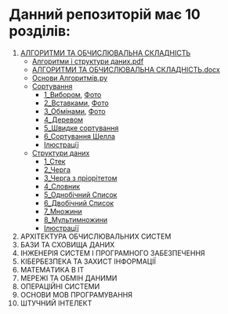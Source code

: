 # Данний репозиторій має 10 розділів:
1. [АЛГОРИТМИ ТА ОБЧИСЛЮВАЛЬНА СКЛАДНІСТЬ](https://github.com/Vervol03/Preparation-for-Exams/tree/main/Section%201)
   + [Алгоритми і структури даних.pdf](https://github.com/Vervol03/Preparation-for-Exams/blob/main/Section%201/Алгоритми%20і%20структури%20даних.pdf)
   + [АЛГОРИТМИ ТА ОБЧИСЛЮВАЛЬНА СКЛАДНІСТЬ.docx](https://github.com/Vervol03/Preparation-for-Exams/blob/main/Section%201/АЛГОРИТМИ%20ТА%20ОБЧИСЛЮВАЛЬНА%20СКЛАДНІСТЬ.docx)
   + [Основи Алгоритмів.py](https://github.com/Vervol03/Preparation-for-Exams/blob/main/Section%201/Основи%20Алгоритмів.py)
   + [Сортування](https://github.com/Vervol03/Preparation-for-Exams/tree/main/Section%201/Сортування)
       + [1_Вибором](https://github.com/Vervol03/Preparation-for-Exams/blob/main/Section%201/Сортування/1_Вибором.py), [Фото](https://github.com/Vervol03/Preparation-for-Exams/blob/main/Section%201/Сортування/Ілюстрації/Сортування%20Вибором.png)
       + [2_Вставками](https://github.com/Vervol03/Preparation-for-Exams/blob/main/Section%201/Сортування/2_Вставками.py), [Фото](https://github.com/Vervol03/Preparation-for-Exams/blob/main/Section%201/Сортування/Ілюстрації/Сортування%20Вставками.png)
       + [3_Обмінами](https://github.com/Vervol03/Preparation-for-Exams/blob/main/Section%201/Сортування/3_Обмінами.py), [Фото](https://github.com/Vervol03/Preparation-for-Exams/blob/main/Section%201/Сортування/Ілюстрації/Сортування%20Обмінами.gif)
       + [4_Деревом](https://github.com/Vervol03/Preparation-for-Exams/blob/main/Section%201/Сортування/4_Деревом.py)
       + [5_Швидке сортування](https://github.com/Vervol03/Preparation-for-Exams/blob/main/Section%201/Сортування/5_Швидке%20сортування.py)
       + [6_Сортування Шелла](https://github.com/Vervol03/Preparation-for-Exams/blob/main/Section%201/Сортування/6_Сортування%20Шелла.py)
       + [Ілюстрації](https://github.com/Vervol03/Preparation-for-Exams/tree/main/Section%201/Сортування/Ілюстрації)
   + [Структури даних](https://github.com/Vervol03/Preparation-for-Exams/tree/main/Section%201/Структури%20даних)
       + [1_Стек](https://github.com/Vervol03/Preparation-for-Exams/blob/main/Section%201/Структури%20даних/1_Стек.py)
       + [2_Черга](https://github.com/Vervol03/Preparation-for-Exams/blob/main/Section%201/Структури%20даних/2_Черга.py)
       + [3_Черга з пріорітетом](https://github.com/Vervol03/Preparation-for-Exams/blob/main/Section%201/Структури%20даних/3_Черга%20з%20пріорітетом.py)
       + [4_Словник](https://github.com/Vervol03/Preparation-for-Exams/blob/main/Section%201/Структури%20даних/4_Словник.py)
       + [5_Однобічний Список](https://github.com/Vervol03/Preparation-for-Exams/blob/main/Section%201/Структури%20даних/5_Однобічний%20Список.py)
       + [6_Двобічний Список](https://github.com/Vervol03/Preparation-for-Exams/blob/main/Section%201/Структури%20даних/6_Двобічний%20Список.py)
       + [7_Множини](https://github.com/Vervol03/Preparation-for-Exams/blob/main/Section%201/Структури%20даних/7_Множини.py)
       + [8_Мультимножини](https://github.com/Vervol03/Preparation-for-Exams/blob/main/Section%201/Структури%20даних/8_Мультимножини.py)
       + [Ілюстрації](https://github.com/Vervol03/Preparation-for-Exams/tree/main/Section%201/Структури%20даних/Ілюстрації)
2. АРХІТЕКТУРА ОБЧИСЛЮВАЛЬНИХ СИСТЕМ
3. БАЗИ ТА СХОВИЩА ДАНИХ
4. ІНЖЕНЕРІЯ СИСТЕМ І ΠΡΟΓΡΑМНОГО ЗАБЕЗПЕЧЕННЯ
5. КІБЕРБЕЗПЕКА ТА ЗАХИСТ ІНФОРМАЦІЇ
6. MATEMAТИКА В ІT
7. МЕРЕЖІ ТА ОБМІН ДАНИМИ
8. ОПЕРАЦІЙНІ СИСТЕМИ
9.  ОСНОВИ МОВ ПРОГРАМУВАННЯ
10. ШТУЧНИЙ ІНТЕЛЕКТ